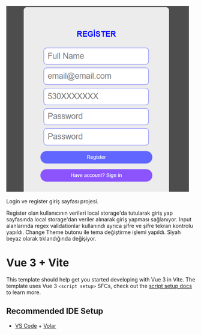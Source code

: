 ![alt text](./public/project.gif)

Login ve register giriş sayfası projesi.

Register olan kullanıcının verileri local storage'da tutularak giriş yap sayfasında local storage'dan veriler alınarak giriş yapması sağlanıyor.
Input alanlarında regex validationlar kullanındı ayrıca şifre ve şifre tekrarı kontrolu yapıldı.
Change Theme butonu ile tema değiştirme işlemi yapıldı. Siyah beyaz olarak tıklandığında değişiyor.




# Vue 3 + Vite

This template should help get you started developing with Vue 3 in Vite. The template uses Vue 3 `<script setup>` SFCs, check out the [script setup docs](https://v3.vuejs.org/api/sfc-script-setup.html#sfc-script-setup) to learn more.

## Recommended IDE Setup

- [VS Code](https://code.visualstudio.com/) + [Volar](https://marketplace.visualstudio.com/items?itemName=Vue.volar)
